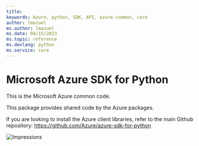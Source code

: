 ```yaml
---
title: 
keywords: Azure, python, SDK, API, azure-common, core
author: lmazuel
ms.author: lmazuel
ms.date: 04/15/2023
ms.topic: reference
ms.devlang: python
ms.service: core
---
```

# Microsoft Azure SDK for Python

This is the Microsoft Azure common code.

This package provides shared code by the Azure packages.

If you are looking to install the Azure client libraries, refer to the main Github repository:
https://github.com/Azure/azure-sdk-for-python


![Impressions](https://azure-sdk-impressions.azurewebsites.net/api/impressions/azure-sdk-for-python%2Fazure-common%2FREADME.png)

